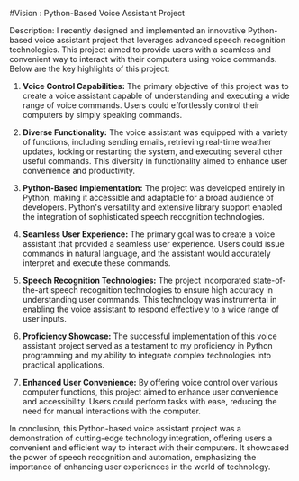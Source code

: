 #Vision : Python-Based Voice Assistant Project

Description:
I recently designed and implemented an innovative Python-based voice assistant project that leverages advanced speech recognition technologies. This project aimed to provide users with a seamless and convenient way to interact with their computers using voice commands. Below are the key highlights of this project:

1. **Voice Control Capabilities:** The primary objective of this project was to create a voice assistant capable of understanding and executing a wide range of voice commands. Users could effortlessly control their computers by simply speaking commands.

2. **Diverse Functionality:** The voice assistant was equipped with a variety of functions, including sending emails, retrieving real-time weather updates, locking or restarting the system, and executing several other useful commands. This diversity in functionality aimed to enhance user convenience and productivity.

3. **Python-Based Implementation:** The project was developed entirely in Python, making it accessible and adaptable for a broad audience of developers. Python's versatility and extensive library support enabled the integration of sophisticated speech recognition technologies.

4. **Seamless User Experience:** The primary goal was to create a voice assistant that provided a seamless user experience. Users could issue commands in natural language, and the assistant would accurately interpret and execute these commands.

5. **Speech Recognition Technologies:** The project incorporated state-of-the-art speech recognition technologies to ensure high accuracy in understanding user commands. This technology was instrumental in enabling the voice assistant to respond effectively to a wide range of user inputs.

6. **Proficiency Showcase:** The successful implementation of this voice assistant project served as a testament to my proficiency in Python programming and my ability to integrate complex technologies into practical applications.

7. **Enhanced User Convenience:** By offering voice control over various computer functions, this project aimed to enhance user convenience and accessibility. Users could perform tasks with ease, reducing the need for manual interactions with the computer.

In conclusion, this Python-based voice assistant project was a demonstration of cutting-edge technology integration, offering users a convenient and efficient way to interact with their computers. It showcased the power of speech recognition and automation, emphasizing the importance of enhancing user experiences in the world of technology.
